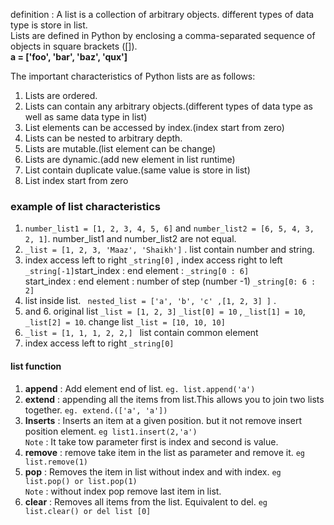 definition : A list is a collection of arbitrary objects. different types of data type is store in list.  
Lists are defined in Python by enclosing a comma-separated sequence of objects in square brackets ([]).  
**a = ['foo', 'bar', 'baz', 'qux']**  

The important characteristics of Python lists are as follows:  

1. Lists are ordered.  
2. Lists can contain any arbitrary objects.(different types of data type as well as same data type in list)  
3. List elements can be accessed by index.(index start from zero)  
4. Lists can be nested to arbitrary depth.  
5. Lists are mutable.(list element can be change)  
6. Lists are dynamic.(add new element in list runtime)  
7. List contain duplicate value.(same value is store in list)    
8. List index start from zero   

### example of list characteristics  
1. `number_list1 = [1, 2, 3, 4, 5, 6]` and `number_list2 = [6, 5, 4, 3, 2, 1]`. number_list1 and number_list2 are not equal.   
2. `_list = [1, 2, 3, 'Maaz', 'Shaikh']` . list contain number and string.  
3. index access left to right `_string[0]` , index access right to left `_string[-1]`start_index : end element : `_string[0 : 6]`   
start_index : end element : number of step (number -1) `_string[0: 6 : 2]`       
4. list inside list. ` nested_list = ['a', 'b', 'c' ,[1, 2, 3] ]`  .   
5.  and 6. original list `_list = [1, 2, 3]` `_list[0] = 10` , `_list[1] = 10`, `_list[2] = 10`. change list `_list = [10, 10, 10]` 
7. `_list = [1, 1, 1, 2, 2,] ` list contain common element 
8. index access left to right `_string[0]`  

#### list function   
1. **append** : Add element end of list. `eg. list.append('a')`   
2. **extend** : appending all the items from list.This allows you to join two lists together. `eg. extend.(['a', 'a'])`    
3. **Inserts** : Inserts an item at a given position. but it not remove insert position element. `eg list1.insert(2,'a')`     
`Note` : It take tow parameter first is index and second is value.    
4. **remove**  : remove take item in the list as parameter and remove it. `eg list.remove(1)`   
5. **pop**     : Removes the item in list without index and with index. `eg list.pop() or list.pop(1)`    
`Note` : without index pop remove last item in list.   
6. **clear**  : Removes all items from the list. Equivalent to del. `eg list.clear() or del list [0]`   
  